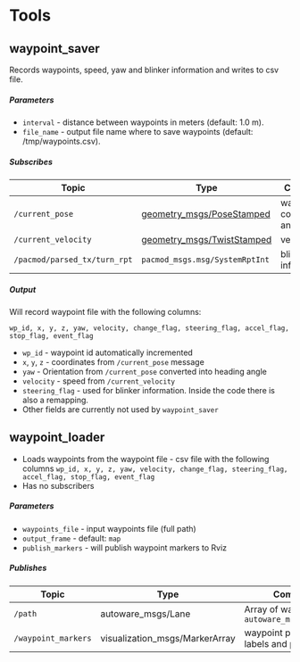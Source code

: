# Tools

## waypoint_saver

Records waypoints, speed, yaw and blinker information and writes to csv file.

##### Parameters

* `interval` - distance between waypoints in meters (default: 1.0 m).
* `file_name` - output file name where to save waypoints (default: /tmp/waypoints.csv).

##### Subscribes

| Topic | Type | Comment |
| --- | --- | --- |
| `/current_pose` | [geometry_msgs/PoseStamped](http://docs.ros.org/en/noetic/api/geometry_msgs/html/msg/PoseStamped.html) | waypoint coordinates and yaw |
| `/current_velocity` | [geometry_msgs/TwistStamped](http://docs.ros.org/en/noetic/api/geometry_msgs/html/msg/TwistStamped.html) | velocity |
| `/pacmod/parsed_tx/turn_rpt` | `pacmod_msgs.msg/SystemRptInt` | blinker information |

##### Output

Will record waypoint file with the following columns:

```wp_id, x, y, z, yaw, velocity, change_flag, steering_flag, accel_flag, stop_flag, event_flag```

* `wp_id` - waypoint id automatically incremented
* `x`, `y`, `z` - coordinates from `/current_pose` message
* `yaw` - Orientation from `/current_pose` converted into heading angle
* `velocity` - speed from `/current_velocity`
* `steering_flag` - used for blinker information. Inside the code there is also a remapping.
* Other fields are currently not used by `waypoint_saver`

## waypoint_loader

* Loads waypoints from the waypoint file - csv file with the following columns
```wp_id, x, y, z, yaw, velocity, change_flag, steering_flag, accel_flag, stop_flag, event_flag```
* Has no subscribers

##### Parameters
* `waypoints_file` - input waypoints file (full path)
* `output_frame` - default: `map`
* `publish_markers` - will publish waypoint markers to Rviz 

##### Publishes
| Topic | Type | Comment |
| --- | --- | --- |
| `/path` | autoware_msgs/Lane | Array of waypoints `autoware_msgs/Waypoint` |
| `/waypoint_markers` | visualization_msgs/MarkerArray | waypoint pose, velocity labels and path |
